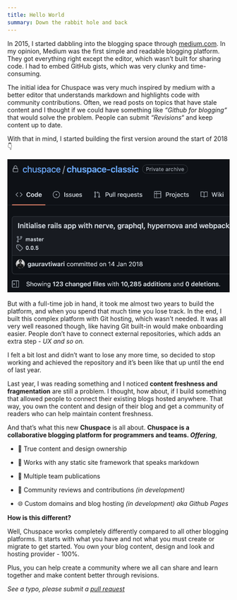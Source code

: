 ```yaml
---
title: Hello World
summary: Down the rabbit hole and back
---
```


In 2015, I started dabbling into the blogging space through [medium.com](https://gauravtiwari.medium.com/). In my opinion, Medium was the first simple and readable blogging platform. They got everything right except the editor, which wasn’t built for sharing code. I had to embed GitHub gists, which was very clunky and time-consuming.

The initial idea for Chuspace was very much inspired by medium with a better editor that understands markdown and highlights code with community contributions. Often, we read posts on topics that have stale content and I thought if we could have something like *“Github for blogging“* that would solve the problem. People can submit *“Revisions“* and keep content up to date.

With that in mind, I started building the first version around the start of 2018 👇

![Initial commit in 2018](/assets/screenshot-2022-06-05-at-195941.png)

But with a full-time job in hand, it took me almost two years to build the platform, and when you spend that much time you lose track. In the end, I built this complex platform with Git hosting, which wasn’t needed. It was all very well reasoned though, like having Git built-in would make onboarding easier. People don’t have to connect external repositories, which adds an extra step - *UX and so on.*

I felt a bit lost and didn’t want to lose any more time, so decided to stop working and achieved the repository and it’s been like that up until the end of last year.

Last year, I was reading something and I noticed **content freshness and fragmentation** are still a problem. I thought, how about, if I build something that allowed people to connect their existing blogs hosted anywhere. That way, you own the content and design of their blog and get a community of readers who can help maintain content freshness.

And that’s what this new **Chuspace** is all about. **Chuspace is a collaborative blogging platform for programmers and teams. *Offering***,

* 💪 True content and design ownership

* 🔌 Works with any static site framework that speaks markdown

* 📙 Multiple team publications

* 🙌 Community reviews and contributions *(in development)*

* 🌐 Custom domains and blog hosting  *(in development) aka Github Pages*

**How is this different?** 

Well, Chuspace works completely differently compared to all other blogging platforms. It starts with what you have and not what you must create or migrate to get started. You own your blog content, design and look and hosting provider - 100%.

Plus, you can help create a community where we all can share and learn together and make content better through revisions. 

*See a typo, please submit a [pull request](https://github.com/chuspace/self/edit/main/content/hello-world.md)*